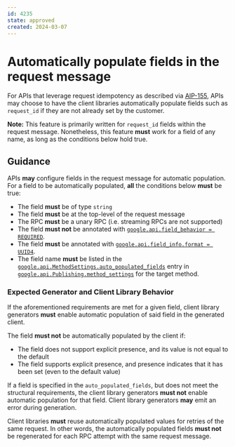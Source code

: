 ```yaml
---
id: 4235
state: approved
created: 2024-03-07
---
```


# Automatically populate fields in the request message

For APIs that leverage request idempotency as described via [AIP-155], APIs may
choose to have the client libraries automatically populate fields such as
`request_id` if they are not already set by the customer.

**Note:** This feature is primarily written for `request_id` fields within the
request message. Nonetheless, this feature **must** work for a field of any
name, as long as the conditions below hold true.

## Guidance

APIs **may** configure fields in the request message for automatic population.
For a field to be automatically populated, **all** the conditions below
**must** be true:

- The field **must** be of type `string`
- The field **must** be at the top-level of the request message
- The RPC **must** be a unary RPC (i.e. streaming RPCs are not supported)
- The field **must not** be annotated
  with [`google.api.field_behavior = REQUIRED`][required].
- The field **must** be annotated
  with [`google.api.field_info.format = UUID4`][uuid4].
- The field name **must** be listed
  in the [`google.api.MethodSettings.auto_populated_fields`][apf] entry
  in [`google.api.Publishing.method_settings`][apf]
  for the target method.

### Expected Generator and Client Library Behavior

If the aforementioned requirements are met for a given field, client library
generators **must** enable automatic population of said field in the
generated client.

The field **must not** be automatically populated by the client if:

- The field does not support explicit presence, and its value is not equal to
  the default
- The field supports explicit presence, and presence indicates that it has been
  set (even to the default value)

If a field is specified in the `auto_populated_fields`, but does not meet the
structural requirements, the client library generators **must not** enable
automatic population for that field. Client library generators **may** emit an
error during generation.

Client libraries **must** reuse automatically populated values for retries of
the same request. In other words, the automatically populated fields **must not**
be regenerated for each RPC attempt with the same request message.

[AIP-155]: https://google.aip.dev/155

[apf]: https://github.com/googleapis/googleapis/blob/master/google/api/client.proto

[uuid4]: https://google.aip.dev/202#uuid4

[required]: https://google.aip.dev/203#required

